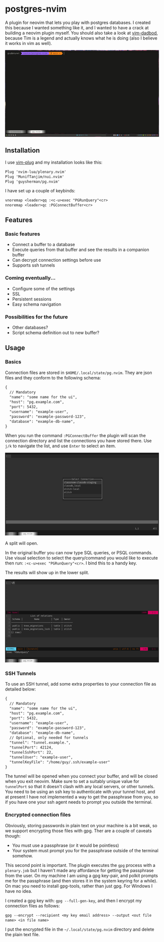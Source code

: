 # postgres-nvim

A plugin for neovim that lets you play with postgres databases. I created this
because I wanted something like it, and I wanted to have a crack at building a
neovim plugin myself. You should also take a look at [vim-dadbod](https://github.com/tpope/vim-dadbod),
because Tim is a legend and actually knows what he is doing (also I believe it
works in vim as well).

![Basic Features of pg.nvim](/doc/pg-nvim-basic.gif)

## Installation

I use [vim-plug](https://github.com/junegunn/vim-plug) and my installation looks like this:

```
Plug 'nvim-lua/plenary.nvim'
Plug 'MunifTanjim/nui.nvim'
Plug 'guysherman/pg.nvim'
```

I have set up a couple of keybinds:

```
vnoremap <leader>qq :<c-u>exec "PGRunQuery"<cr>
nnoremap <leader>qc :PGConnectBuffer<cr>
```


## Features
### Basic features

* Connect a buffer to a database
* Execute queries from that buffer and see the results in a companion buffer
* Can decrypt connection settings before use
* Supports ssh tunnels

### Coming eventually...
* Configure some of the settings
* SSL
* Persistent sessions
* Easy schema navigation

### Possibilities for the future
* Other databases?
* Script schema definition out to new buffer?

## Usage

### Basics

Connection files are stored in `$HOME/.local/state/pg.nvim`. They are json files and they conform to the following schema:

```
{
  // Mandatory
  "name": "some name for the ui",
  "host": "pg.example.com",
  "port": 5432,
  "username": "example-user",
  "password": "example-password-123",
  "database": "example-db-name",
}
```

When you run the command `:PGConnectBuffer` the plugin will scan the connection
directory and list the connections you have stored there. Use `j/k` to navigate
the list, and use `Enter` to select an item.

![Connecting a Buffer](/doc/pg-nvim-connect-buffer.png)

A split will open.

In the original buffer you can now type SQL queries, or PSQL commands. Use
visual selection to select the query/command you would like to execute then run:
`:<c-u>exec "PGRunQuery"<cr>`. I bind this to a handy key.

The results will show up in the lower split.

![Run a query](/doc/pg-nvim-run-query.png)

### SSH Tunnels

To use an SSH tunnel, add some extra properties to your connection file as
detailed below:

```
{
  // Mandatory
  "name": "some name for the ui",
  "host": "pg.example.com",
  "port": 5432,
  "username": "example-user",
  "password": "example-password-123",
  "database": "example-db-name",
  // Optional, only needed for tunnels
  "tunnel": "tunnel.example.",
  "tunnelPort": 42124,
  "tunnelSshPort": 22,
  "tunnelUser": "example-user",
  "tunnelKeyFile": "/home/guy/.ssh/example-user"
}
```

The tunnel will be opened when you connect your buffer, and will be closed when
you exit neovim. Make sure to set a suitably unique value for `tunnelPort` so
that it doesn't clash with any local servers, or other tunnels. You need to be
using an ssh key to authenticate with your tunnel host, and at present I have
not implemented a way to get the passphrase from you, so if you have one your
ssh agent needs to prompt you outside the terminal.


### Encrypted connection files

Obviously, storing passwords in plain text on your machine is a bit weak, so we
support encrypting those files with gpg. Ther are a couple of caveats though:

* You must use a passphrase (or it would be pointless)
* Your system must prompt you for the passphrase outside of the terminal somehow.

This second point is important. The plugin executes the `gpg` process with a
`plenary.job` but I haven't made any affordance for getting the passphrase from
the user. On my machine I am using a gpg key-pair, and polkit prompts me for the
passphrase (and then stores it in the system keyring for a while). On mac you
need to install gpg-tools, rather than just gpg. For Windows I have no idea.

I created a gpg key with: `gpg --full-gen-key`, and then I encrypt my connection
files as follows:

```
gpg --encrypt --recipient <my key email address> --output <out file name> <in file name>
```

I put the encrypted file in the `~/.local/state/pg.nvim` directory and delete the
plain text file.

